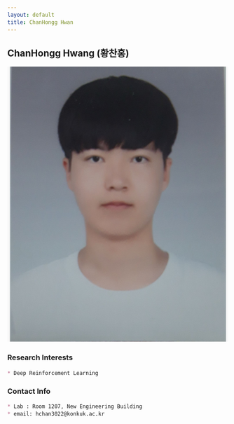 ```yaml
---
layout: default
title: ChanHongg Hwan
---
```


## ChanHongg Hwang (황찬홍)
![alt_text](../assets/img/profile/profile_hwangchanhongg.png)

### Research Interests
```markdown
* Deep Reinforcement Learning
```

### Contact Info
```markdown
* Lab : Room 1207, New Engineering Building
* email: hchan3022@konkuk.ac.kr
```
